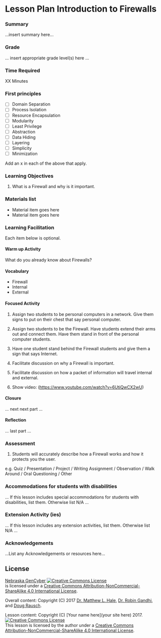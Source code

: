 # Lesson Plan Introduction to Firewalls

### Summary
...insert summary here...

### Grade
... insert appropriate grade level(s) here ...

### Time Required
XX Minutes

### First principles
- [ ] Domain Separation
- [ ] Process Isolation
- [ ] Resource Encapsulation
- [ ] Modularity
- [ ] Least Privilege
- [ ] Abstraction
- [ ] Data Hiding
- [ ] Layering
- [ ] Simplicity
- [ ] Minimization

Add an x in each of the above that apply.

### Learning Objectives

1. What is a Firewall and why is it important.

### Materials list

* Material item goes here
* Material item goes here

### Learning Facilitation

Each item below is optional.

#### Warm up Activity
What do you already know about Firewalls?

#### Vocabulary
* Firewall
* Internal
* External

#### Focused Activity
1. Assign two students to be personal computers in a network. Give them signs to put on their chest that say personal computer.

2. Assign two students to be the Firewall. Have students extend their arms out and connect them. Have them stand in front of the personal computer students.

3. Have one student stand behind the Firewall students and give them a sign that says Internet.

4. Facilitate discussion on why a Firewall is important.

5. Facilitate discussion on how a packet of information will travel internal and external.

6. Show video:  (https://www.youtube.com/watch?v=6UtiQwCX2wU)


#### Closure
... next next part ...

#### Reflection
... last part ...

### Assessment

1. Students will accurately describe how a Firewall works and how it protects you the user. 

e.g. Quiz / Presentation / Project / Writing Assignment / Observation / Walk Around / Oral Questioning / Other

### Accommodations for students with disabilities

... If this lesson includes special accommodations for students with disabilities, list them. Otherwise list N/A  ...

### Extension Activity (ies)

... If this lesson includes any extension activities, list them. Otherwise list N/A  ...

### Acknowledgements
...List any Acknowledgements or resources here...

## License
[Nebraska GenCyber](https://github.com/MLHale/nebraska-gencyber) <a rel="license" href="http://creativecommons.org/licenses/by-nc-sa/4.0/"><img alt="Creative Commons License" style="border-width:0" src="https://i.creativecommons.org/l/by-nc-sa/4.0/88x31.png" /></a><br /> is licensed under a <a rel="license" href="http://creativecommons.org/licenses/by-nc-sa/4.0/">Creative Commons Attribution-NonCommercial-ShareAlike 4.0 International License</a>.

Overall content: Copyright (C) 2017  [Dr. Matthew L. Hale](http://faculty.ist.unomaha.edu/mhale/), [Dr. Robin Gandhi](http://faculty.ist.unomaha.edu/rgandhi/), and [Doug Rausch](http://www.bellevue.edu/about/leadership/faculty/rausch-douglas).

Lesson content: Copyright (C) [Your name here](your site here) 2017.  
<a rel="license" href="http://creativecommons.org/licenses/by-nc-sa/4.0/"><img alt="Creative Commons License" style="border-width:0" src="https://i.creativecommons.org/l/by-nc-sa/4.0/88x31.png" /></a><br /><span xmlns:dct="http://purl.org/dc/terms/" property="dct:title">This lesson</span> is licensed by the author under a <a rel="license" href="http://creativecommons.org/licenses/by-nc-sa/4.0/">Creative Commons Attribution-NonCommercial-ShareAlike 4.0 International License</a>.
